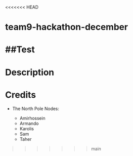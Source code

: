 <<<<<<< HEAD
# team9-hackathon-december

##Test
=======
# 

# Description




# Credits

- The North Pole Nodes:

    - Amirhossein
    - Armando
    - Karolis
    - Sam
    - Taher
>>>>>>> main
